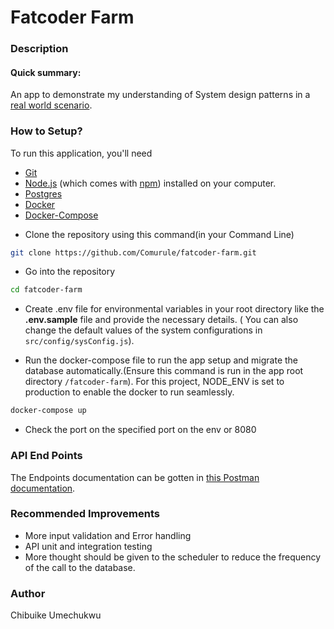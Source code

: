 # Fatcoder Farm

### Description ###

#### Quick summary:
An app to demonstrate my understanding of  System design patterns in a [real world scenario](./docs/Node.js%20Coding%20Challenge%20%E2%80%93%20Farm%20Simulator%20-%20FatCat%20Coders.pdf).

### How to Setup? ###

To run this application, you'll need 
- [Git](https://git-scm.com)  
- [Node.js](https://nodejs.org/en/download/) (which comes with [npm](http://npmjs.com)) installed on your computer. 
- [Postgres](https://www.postgresql.org/download/)
- [Docker](https://www.docker.com/products/docker-desktop)
- [Docker-Compose](https://docs.docker.com/compose/install/) 

* Clone the repository using this command(in your Command Line)
```bash
git clone https://github.com/Comurule/fatcoder-farm.git
```

* Go into the repository
```bash
cd fatcoder-farm
```

* Create .env file for environmental variables in your root directory like the __.env.sample__ file and provide the necessary details. ( You can also change the default values of the system configurations in `src/config/sysConfig.js`).

* Run the docker-compose file to run the app setup and migrate the database automatically.(Ensure this command is run in the app root directory `/fatcoder-farm`).
For this project, NODE_ENV is set to production to enable the docker to run seamlessly.
```bash
docker-compose up
```

* Check the port on the specified port on the env or 8080

### API End Points ###
The Endpoints documentation can be gotten in [this Postman documentation](https://documenter.getpostman.com/view/11194465/UVXknFB6).

### Recommended Improvements
- More input validation and Error handling
- API unit and integration testing
- More thought should be given to the scheduler to reduce the frequency of the call to the database.

### Author
Chibuike Umechukwu
